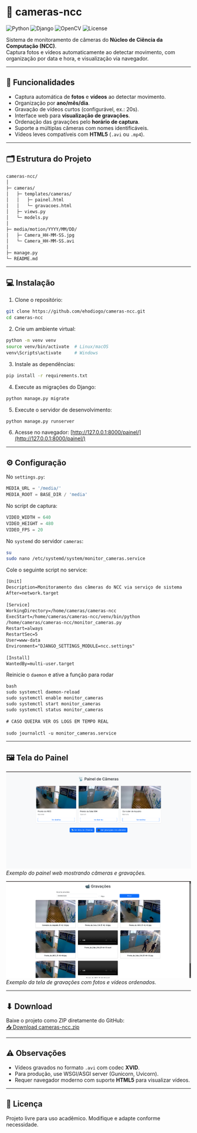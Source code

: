 # 🎥 cameras-ncc

![Python](https://img.shields.io/badge/Python-3.10+-blue)
![Django](https://img.shields.io/badge/Django-5.2+-green)
![OpenCV](https://img.shields.io/badge/OpenCV-4.x-orange)
![License](https://img.shields.io/badge/License-Free-lightgrey)

Sistema de monitoramento de câmeras do **Núcleo de Ciência da Computação (NCC)**.  
Captura fotos e vídeos automaticamente ao detectar movimento, com organização por data e hora, e visualização via navegador.

---

## 📸 Funcionalidades

- Captura automática de **fotos** e **vídeos** ao detectar movimento.
- Organização por **ano/mês/dia**.
- Gravação de vídeos curtos (configurável, ex.: 20s).
- Interface web para **visualização de gravações**.
- Ordenação das gravações pelo **horário de captura**.
- Suporte a múltiplas câmeras com nomes identificáveis.
- Vídeos leves compatíveis com **HTML5** (`.avi` ou `.mp4`).

---

## 🗂 Estrutura do Projeto

```
cameras-ncc/
│
├─ cameras/               
│   ├─ templates/cameras/
│   │   ├─ painel.html
│   │   └─ gravacoes.html
│   ├─ views.py
│   └─ models.py
│
├─ media/motion/YYYY/MM/DD/   
│   ├─ Camera_HH-MM-SS.jpg
│   └─ Camera_HH-MM-SS.avi
│
├─ manage.py
└─ README.md
```

---

## 💻 Instalação

1. Clone o repositório:
```bash
git clone https://github.com/ehodiogo/cameras-ncc.git
cd cameras-ncc
```

2. Crie um ambiente virtual:
```bash
python -m venv venv
source venv/bin/activate  # Linux/macOS
venv\Scripts\activate     # Windows
```

3. Instale as dependências:
```bash
pip install -r requirements.txt
```

4. Execute as migrações do Django:
```bash
python manage.py migrate
```

5. Execute o servidor de desenvolvimento:
```bash
python manage.py runserver
```

6. Acesse no navegador:
[http://127.0.0.1:8000/painel/](http://127.0.0.1:8000/painel/)

---

## ⚙ Configuração

No `settings.py`:

```python
MEDIA_URL = '/media/'
MEDIA_ROOT = BASE_DIR / 'media'
```

No script de captura:

```python
VIDEO_WIDTH = 640
VIDEO_HEIGHT = 480
VIDEO_FPS = 20
```

No `systemd` do servidor `cameras`:

```bash
su
sudo nano /etc/systemd/system/monitor_cameras.service
```

Cole o seguinte script no service:
```
[Unit]
Description=Monitoramento das câmeras do NCC via serviço de sistema
After=network.target

[Service]
WorkingDirectory=/home/cameras/cameras-ncc
ExecStart=/home/cameras/cameras-ncc/venv/bin/python /home/cameras/cameras-ncc/monitor_cameras.py
Restart=always
RestartSec=5
User=www-data
Environment="DJANGO_SETTINGS_MODULE=ncc.settings"

[Install]
WantedBy=multi-user.target
```

Reinicie o `daemon` e ative a função para rodar
```
bash
sudo systemctl daemon-reload
sudo systemctl enable monitor_cameras
sudo systemctl start monitor_cameras
sudo systemctl status monitor_cameras

# CASO QUEIRA VER OS LOGS EM TEMPO REAL

sudo journalctl -u monitor_cameras.service
```

---

## 🖼 Tela do Painel

![Painel de Câmeras](docs/painel.png)  
*Exemplo do painel web mostrando câmeras e gravações.*

![Tela de Gravações](docs/gravacoes.png)  
*Exemplo da tela de gravações com fotos e vídeos ordenados.*

---

## ⬇ Download

Baixe o projeto como ZIP diretamente do GitHub:  
[📥 Download cameras-ncc.zip](https://github.com/seu-usuario/cameras-ncc/archive/refs/heads/main.zip)

---

## ⚠ Observações

- Vídeos gravados no formato `.avi` com codec **XVID**.
- Para produção, use WSGI/ASGI server (Gunicorn, Uvicorn).
- Requer navegador moderno com suporte **HTML5** para visualizar vídeos.

---

## 📝 Licença

Projeto livre para uso acadêmico. Modifique e adapte conforme necessidade.
